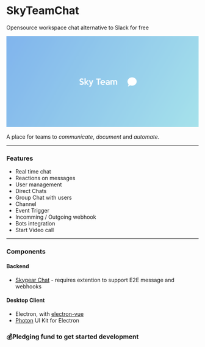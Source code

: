 # SkyTeamChat
Opensource workspace chat alternative to Slack for free

![Sky Team](docs/skyteam.png)

A place for teams to *communicate*, *document* and *automate*. 

---
### Features

* Real time chat
* Reactions on messages
* User management
* Direct Chats
* Group Chat with users
* Channel
* Event Trigger
* Incomming / Outgoing webhook
* Bots integration
* Start Video call

---

### Components

#### Backend
* [Skygear Chat](https://github.com/SkygearIO/chat) - requires extention to support E2E message and webhooks

#### Desktop Client
* Electron, with [electron-vue](https://github.com/SimulatedGREG/electron-vue)
* [Photon](http://photonkit.com/) UI Kit for Electron



### 💰Pledging fund to get started development

